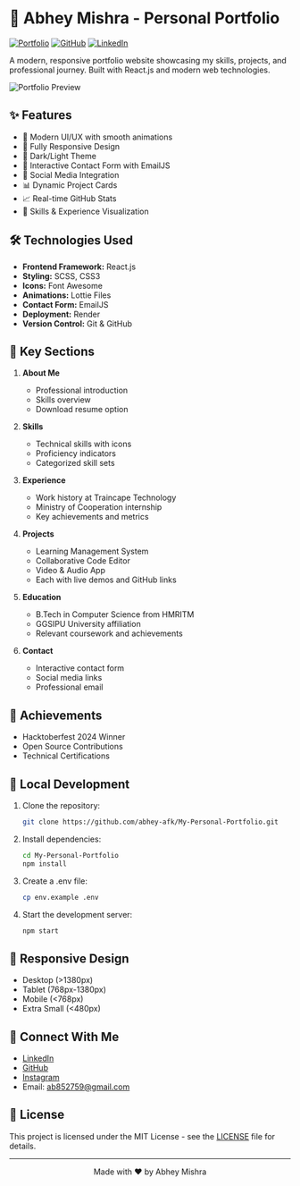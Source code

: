 # 🚀 Abhey Mishra - Personal Portfolio

[![Portfolio](https://img.shields.io/badge/Portfolio-Live%20Demo-brightgreen)](https://abhey-mishra-portfolio.onrender.com/)
[![GitHub](https://img.shields.io/badge/GitHub-Follow-blue)](https://github.com/abhey-afk)
[![LinkedIn](https://img.shields.io/badge/LinkedIn-Connect-blue)](https://www.linkedin.com/in/abhey-mishra-841023230/)

A modern, responsive portfolio website showcasing my skills, projects, and professional journey. Built with React.js and modern web technologies.

![Portfolio Preview](src/assets/images/portfolio-preview.png)

## ✨ Features

- 🎨 Modern UI/UX with smooth animations
- 📱 Fully Responsive Design
- 🌙 Dark/Light Theme
- 📧 Interactive Contact Form with EmailJS
- 🔗 Social Media Integration
- 📊 Dynamic Project Cards
- 📈 Real-time GitHub Stats
- 🎯 Skills & Experience Visualization

## 🛠️ Technologies Used

- **Frontend Framework:** React.js
- **Styling:** SCSS, CSS3
- **Icons:** Font Awesome
- **Animations:** Lottie Files
- **Contact Form:** EmailJS
- **Deployment:** Render
- **Version Control:** Git & GitHub

## 🚀 Key Sections

1. **About Me**
   - Professional introduction
   - Skills overview
   - Download resume option

2. **Skills**
   - Technical skills with icons
   - Proficiency indicators
   - Categorized skill sets

3. **Experience**
   - Work history at Traincape Technology
   - Ministry of Cooperation internship
   - Key achievements and metrics

4. **Projects**
   - Learning Management System
   - Collaborative Code Editor
   - Video & Audio App
   - Each with live demos and GitHub links

5. **Education**
   - B.Tech in Computer Science from HMRITM
   - GGSIPU University affiliation
   - Relevant coursework and achievements

6. **Contact**
   - Interactive contact form
   - Social media links
   - Professional email

## 🌟 Achievements

- Hacktoberfest 2024 Winner
- Open Source Contributions
- Technical Certifications

## 🔧 Local Development

1. Clone the repository:
   ```bash
   git clone https://github.com/abhey-afk/My-Personal-Portfolio.git
   ```

2. Install dependencies:
   ```bash
   cd My-Personal-Portfolio
   npm install
   ```

3. Create a .env file:
   ```bash
   cp env.example .env
   ```

4. Start the development server:
   ```bash
   npm start
   ```

## 📱 Responsive Design

- Desktop (>1380px)
- Tablet (768px-1380px)
- Mobile (<768px)
- Extra Small (<480px)

## 🤝 Connect With Me

- [LinkedIn](https://www.linkedin.com/in/abhey-mishra-841023230/)
- [GitHub](https://github.com/abhey-afk)
- [Instagram](https://www.instagram.com/all.about.abhey/)
- Email: ab852759@gmail.com

## 📄 License

This project is licensed under the MIT License - see the [LICENSE](LICENSE) file for details.

---

<p align="center">
  Made with ❤️ by Abhey Mishra
</p>
